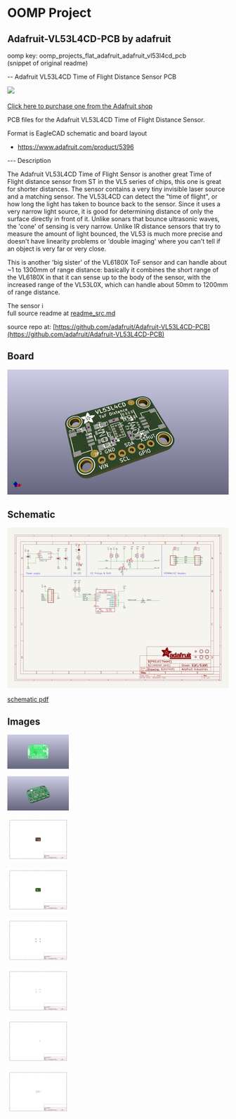 # OOMP Project  
## Adafruit-VL53L4CD-PCB  by adafruit  
  
oomp key: oomp_projects_flat_adafruit_adafruit_vl53l4cd_pcb  
(snippet of original readme)  
  
-- Adafruit VL53L4CD Time of Flight Distance Sensor PCB  
  
<a href="http://www.adafruit.com/products/5396"><img src="assets/5396-01.jpg?raw=true" width="500px"><br/>  
Click here to purchase one from the Adafruit shop</a>  
  
PCB files for the Adafruit VL53L4CD Time of Flight Distance Sensor.   
  
Format is EagleCAD schematic and board layout  
* https://www.adafruit.com/product/5396  
  
--- Description  
  
The Adafruit VL53L4CD Time of Flight Sensor is another great Time of Flight distance sensor from ST in the VL5 series of chips, this one is great for shorter distances. The sensor contains a very tiny invisible laser source and a matching sensor. The VL53L4CD can detect the "time of flight", or how long the light has taken to bounce back to the sensor. Since it uses a very narrow light source, it is good for determining distance of only the surface directly in front of it. Unlike sonars that bounce ultrasonic waves, the 'cone' of sensing is very narrow. Unlike IR distance sensors that try to measure the amount of light bounced, the VL53 is much more precise and doesn't have linearity problems or 'double imaging' where you can't tell if an object is very far or very close.  
  
This is another 'big sister' of the VL6180X ToF sensor and can handle about ~1 to 1300mm of range distance: basically it combines the short range of the VL6180X in that it can sense up to the body of the sensor, with the increased range of the VL53L0X, which can handle about 50mm to 1200mm of range distance.  
  
The sensor i  
  full source readme at [readme_src.md](readme_src.md)  
  
source repo at: [https://github.com/adafruit/Adafruit-VL53L4CD-PCB](https://github.com/adafruit/Adafruit-VL53L4CD-PCB)  
## Board  
  
[![working_3d.png](working_3d_600.png)](working_3d.png)  
## Schematic  
  
[![working_schematic.png](working_schematic_600.png)](working_schematic.png)  
  
[schematic pdf](working_schematic.pdf)  
## Images  
  
[![working_3D_bottom.png](working_3D_bottom_140.png)](working_3D_bottom.png)  
  
[![working_3D_top.png](working_3D_top_140.png)](working_3D_top.png)  
  
[![working_assembly_page_01.png](working_assembly_page_01_140.png)](working_assembly_page_01.png)  
  
[![working_assembly_page_02.png](working_assembly_page_02_140.png)](working_assembly_page_02.png)  
  
[![working_assembly_page_03.png](working_assembly_page_03_140.png)](working_assembly_page_03.png)  
  
[![working_assembly_page_04.png](working_assembly_page_04_140.png)](working_assembly_page_04.png)  
  
[![working_assembly_page_05.png](working_assembly_page_05_140.png)](working_assembly_page_05.png)  
  
[![working_assembly_page_06.png](working_assembly_page_06_140.png)](working_assembly_page_06.png)  
